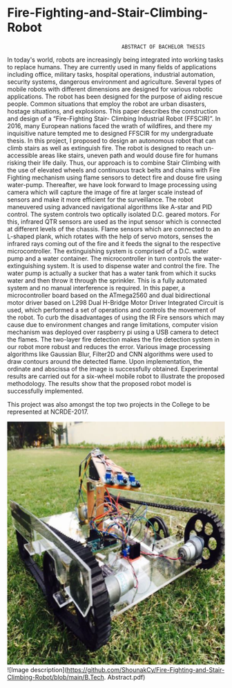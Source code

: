 # Fire-Fighting-and-Stair-Climbing-Robot

                                         ABSTRACT OF BACHELOR THESIS

In today&#39;s world, robots are increasingly being integrated into working tasks to replace
humans. They are currently used in many fields of applications including office, military
tasks, hospital operations, industrial automation, security systems, dangerous environment
and agriculture. Several types of mobile robots with different dimensions are designed for
various robotic applications. The robot has been designed for the purpose of aiding rescue
people. Common situations that employ the robot are urban disasters, hostage situations, and
explosions. This paper describes the construction and design of a “Fire-Fighting Stair-
Climbing Industrial Robot (FFSCIR)”.
In 2016, many European nations faced the wrath of wildfires, and there my inquisitive nature
tempted me to designed FFSCIR for my undergraduate thesis. In this project, I proposed to
design an autonomous robot that can climb stairs as well as extinguish fire. The robot is
designed to reach un-accessible areas like stairs, uneven path and would douse fire for
humans risking their life daily. Thus, our approach is to combine Stair Climbing with the use
of elevated wheels and continuous track belts and chains with Fire Fighting mechanism using
flame sensors to detect fire and douse fire using water-pump. Thereafter, we have look
forward to Image processing using camera which will capture the image of fire at larger scale
instead of sensors and make it more efficient for the surveillance.
The robot maneuvered using advanced navigational algorithms like A-star and PID control.
The system controls two optically isolated D.C. geared motors. For this, infrared QTR
sensors are used as the input sensor which is connected at different levels of the chassis.
Flame sensors which are connected to an L-shaped plank, which rotates with the help of
servo motors, senses the infrared rays coming out of the fire and it feeds the signal to the
respective microcontroller. The extinguishing system is comprised of a D.C. water pump and
a water container. The microcontroller in turn controls the water-extinguishing system. It is
used to dispense water and control the fire. The water pump is actually a sucker that has a
water tank from which it sucks water and then throw it through the sprinkler. This is a fully
automated system and no manual interference is required.
In this paper, a microcontroller board based on the ATmega2560 and dual bidirectional motor
driver based on L298 Dual H-Bridge Motor Driver Integrated Circuit is used, which
performed a set of operations and controls the movement of the robot. To curb the
disadvantages of using the IR Fire sensors which may cause due to environment changes and
range limitations, computer vision mechanism was deployed over raspberry pi using a USB
camera to detect the flames. The two-layer fire detection makes the fire detection system in
our robot more robust and reduces the error. Various image processing algorithms like
Gaussian Blur, Filter2D and CNN algorithms were used to draw contours around the detected
flame. Upon implementation, the ordinate and abscissa of the image is successfully obtained.
Experimental results are carried out for a six-wheel mobile robot to illustrate the proposed
methodology. The results show that the proposed robot model is successfully implemented.

This project was also amongst the top two projects in the College to be represented at
NCRDE-2017.


 ![Image description](https://github.com/ShounakCy/Fire-Fighting-and-Stair-Climbing-Robot/blob/main/Picture3.png)
 ![Image description](https://github.com/ShounakCy/Fire-Fighting-and-Stair-Climbing-Robot/blob/main/B.Tech. Abstract.pdf)
